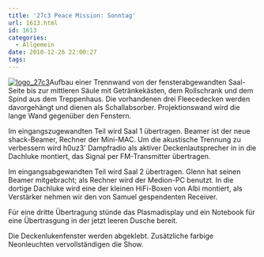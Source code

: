 ```yaml
---
title: '27c3 Peace Mission: Sonntag'
url: 1613.html
id: 1613
categories:
  - Allgemein
date: 2010-12-26 22:00:27
tags:
---
```


[![](https://blog.shackspace.de/wp-content/uploads/2011/01/logo_27c3.png "logo_27c3")](https://blog.shackspace.de/wp-content/uploads/2011/01/logo_27c3.png)Aufbau einer Trennwand von der fensterabgewandten Saal-Seite bis zur mittleren Säule mit Getränkekästen, dem Rollschrank und dem Spind aus dem Treppenhaus. Die vorhandenen drei Fleecedecken werden davorgehängt und dienen als Schallabsorber. Projektionswand wird die lange Wand gegenüber den Fenstern.

Im eingangszugewandten Teil wird Saal 1 übertragen. Beamer ist der neue shack-Beamer, Rechner der Mini-MAC. Um die akustische Trennung zu verbessern wird h0uz3' Dampfradio als aktiver Deckenlautsprecher in in die Dachluke montiert, das Signal per FM-Transmitter übertragen.

Im eingangsabgewandten Teil wird Saal 2 übertragen. Glenn hat seinen Beamer mitgebracht; als Rechner wird der Medion-PC benutzt. In die dortige Dachluke wird eine der kleinen HiFi-Boxen von Albi montiert, als Verstärker nehmen wir den von Samuel gespendenten Receiver.

Für eine dritte Übertragung stünde das Plasmadisplay  und ein Notebook für eine Übertrasgung in der jetzt leeren Dusche bereit.

Die Deckenlukenfenster werden abgeklebt. Zusätzliche farbige Neonleuchten vervollständigen die Show.